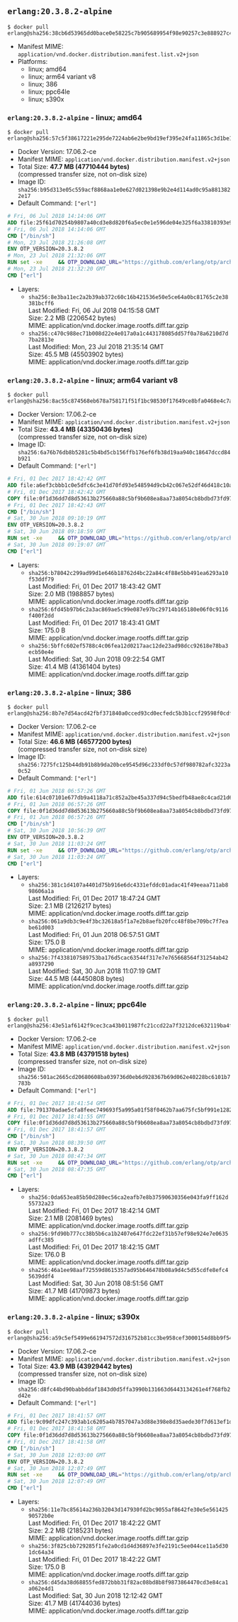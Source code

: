 ## `erlang:20.3.8.2-alpine`

```console
$ docker pull erlang@sha256:38cb6d53965dd0bace0e58225c7b905689954f98e90257c3e888927c4dbee7ca
```

-	Manifest MIME: `application/vnd.docker.distribution.manifest.list.v2+json`
-	Platforms:
	-	linux; amd64
	-	linux; arm64 variant v8
	-	linux; 386
	-	linux; ppc64le
	-	linux; s390x

### `erlang:20.3.8.2-alpine` - linux; amd64

```console
$ docker pull erlang@sha256:57c5f38617221e295de7224ab6e2be9bd19ef395e24fa11865c3d1be160e4beb
```

-	Docker Version: 17.06.2-ce
-	Manifest MIME: `application/vnd.docker.distribution.manifest.v2+json`
-	Total Size: **47.7 MB (47710444 bytes)**  
	(compressed transfer size, not on-disk size)
-	Image ID: `sha256:b95d313e05c559acf8868aa1e0e627d021398e9b2e4d114ad0c95a8813822e17`
-	Default Command: `["erl"]`

```dockerfile
# Fri, 06 Jul 2018 14:14:06 GMT
ADD file:25f61d70254b9807a40cd3e8d820f6a5ec0e1e596de04e325f6a33810393e95a in / 
# Fri, 06 Jul 2018 14:14:06 GMT
CMD ["/bin/sh"]
# Mon, 23 Jul 2018 21:26:08 GMT
ENV OTP_VERSION=20.3.8.2
# Mon, 23 Jul 2018 21:32:06 GMT
RUN set -xe 	&& OTP_DOWNLOAD_URL="https://github.com/erlang/otp/archive/OTP-${OTP_VERSION}.tar.gz" 	&& OTP_DOWNLOAD_SHA256="49f823b1fffe2c38dca5e7cce3165becc21a8bce4ff4e03f9236e7e39ee27094" 	&& apk add --no-cache --virtual .fetch-deps 		curl 		ca-certificates 	&& curl -fSL -o otp-src.tar.gz "$OTP_DOWNLOAD_URL" 	&& echo "$OTP_DOWNLOAD_SHA256  otp-src.tar.gz" | sha256sum -c - 	&& apk add --no-cache --virtual .build-deps 		dpkg-dev dpkg 		gcc 		g++ 		libc-dev 		linux-headers 		make 		autoconf 		ncurses-dev 		openssl-dev 		unixodbc-dev 		lksctp-tools-dev 		tar 	&& export ERL_TOP="/usr/src/otp_src_${OTP_VERSION%%@*}" 	&& mkdir -vp $ERL_TOP 	&& tar -xzf otp-src.tar.gz -C $ERL_TOP --strip-components=1 	&& rm otp-src.tar.gz 	&& ( cd $ERL_TOP 	  && ./otp_build autoconf 	  && gnuArch="$(dpkg-architecture --query DEB_BUILD_GNU_TYPE)" 	  && ./configure --build="$gnuArch" 	  && make -j$(getconf _NPROCESSORS_ONLN) 	  && make install ) 	&& rm -rf $ERL_TOP 	&& find /usr/local -regex '/usr/local/lib/erlang/\(lib/\|erts-\).*/\(man\|doc\|obj\|c_src\|emacs\|info\|examples\)' | xargs rm -rf 	&& find /usr/local -name src | xargs -r find | grep -v '\.hrl$' | xargs rm -v || true 	&& find /usr/local -name src | xargs -r find | xargs rmdir -vp || true 	&& scanelf --nobanner -E ET_EXEC -BF '%F' --recursive /usr/local | xargs -r strip --strip-all 	&& scanelf --nobanner -E ET_DYN -BF '%F' --recursive /usr/local | xargs -r strip --strip-unneeded 	&& runDeps="$( 		scanelf --needed --nobanner --format '%n#p' --recursive /usr/local 			| tr ',' '\n' 			| sort -u 			| awk 'system("[ -e /usr/local/lib/" $1 " ]") == 0 { next } { print "so:" $1 }' 	)" 	&& apk add --virtual .erlang-rundeps $runDeps lksctp-tools 	&& apk del .fetch-deps .build-deps
# Mon, 23 Jul 2018 21:32:20 GMT
CMD ["erl"]
```

-	Layers:
	-	`sha256:8e3ba11ec2a2b39ab372c60c16b421536e50e5ce64a0bc81765c2e38381bcff6`  
		Last Modified: Fri, 06 Jul 2018 04:15:58 GMT  
		Size: 2.2 MB (2206542 bytes)  
		MIME: application/vnd.docker.image.rootfs.diff.tar.gzip
	-	`sha256:c470c988ec71b008d22e4e017a0a1c443178085dd57f0a78a6210d7d7ba2813e`  
		Last Modified: Mon, 23 Jul 2018 21:35:14 GMT  
		Size: 45.5 MB (45503902 bytes)  
		MIME: application/vnd.docker.image.rootfs.diff.tar.gzip

### `erlang:20.3.8.2-alpine` - linux; arm64 variant v8

```console
$ docker pull erlang@sha256:8ac55c874568eb678a758171f51f1bc98530f17649ce8bfa0468e4c7a3fd03d5
```

-	Docker Version: 17.06.2-ce
-	Manifest MIME: `application/vnd.docker.distribution.manifest.v2+json`
-	Total Size: **43.4 MB (43350436 bytes)**  
	(compressed transfer size, not on-disk size)
-	Image ID: `sha256:6a76b76db8b5281c5b4bd5cb156ffb176ef6fb38d19aa940c18647dccd84b921`
-	Default Command: `["erl"]`

```dockerfile
# Fri, 01 Dec 2017 18:42:42 GMT
ADD file:a6ef3cbbb1c0e5dfc6c3e41d70fd93e548594d9cb42c067e52df46d418c10a79 in / 
# Fri, 01 Dec 2017 18:42:42 GMT
COPY file:0f1d36dd7d8d53613b275660a88c5bf9b608ea8aa73a8054cb8bdbd73fd971ac in /etc/localtime 
# Fri, 01 Dec 2017 18:42:43 GMT
CMD ["/bin/sh"]
# Sat, 30 Jun 2018 09:10:19 GMT
ENV OTP_VERSION=20.3.8.2
# Sat, 30 Jun 2018 09:18:59 GMT
RUN set -xe 	&& OTP_DOWNLOAD_URL="https://github.com/erlang/otp/archive/OTP-${OTP_VERSION}.tar.gz" 	&& OTP_DOWNLOAD_SHA256="49f823b1fffe2c38dca5e7cce3165becc21a8bce4ff4e03f9236e7e39ee27094" 	&& apk add --no-cache --virtual .fetch-deps 		curl 		ca-certificates 	&& curl -fSL -o otp-src.tar.gz "$OTP_DOWNLOAD_URL" 	&& echo "$OTP_DOWNLOAD_SHA256  otp-src.tar.gz" | sha256sum -c - 	&& apk add --no-cache --virtual .build-deps 		dpkg-dev dpkg 		gcc 		g++ 		libc-dev 		linux-headers 		make 		autoconf 		ncurses-dev 		openssl-dev 		unixodbc-dev 		lksctp-tools-dev 		tar 	&& export ERL_TOP="/usr/src/otp_src_${OTP_VERSION%%@*}" 	&& mkdir -vp $ERL_TOP 	&& tar -xzf otp-src.tar.gz -C $ERL_TOP --strip-components=1 	&& rm otp-src.tar.gz 	&& ( cd $ERL_TOP 	  && ./otp_build autoconf 	  && gnuArch="$(dpkg-architecture --query DEB_BUILD_GNU_TYPE)" 	  && ./configure --build="$gnuArch" 	  && make -j$(getconf _NPROCESSORS_ONLN) 	  && make install ) 	&& rm -rf $ERL_TOP 	&& find /usr/local -regex '/usr/local/lib/erlang/\(lib/\|erts-\).*/\(man\|doc\|obj\|c_src\|emacs\|info\|examples\)' | xargs rm -rf 	&& find /usr/local -name src | xargs -r find | grep -v '\.hrl$' | xargs rm -v || true 	&& find /usr/local -name src | xargs -r find | xargs rmdir -vp || true 	&& scanelf --nobanner -E ET_EXEC -BF '%F' --recursive /usr/local | xargs -r strip --strip-all 	&& scanelf --nobanner -E ET_DYN -BF '%F' --recursive /usr/local | xargs -r strip --strip-unneeded 	&& runDeps="$( 		scanelf --needed --nobanner --format '%n#p' --recursive /usr/local 			| tr ',' '\n' 			| sort -u 			| awk 'system("[ -e /usr/local/lib/" $1 " ]") == 0 { next } { print "so:" $1 }' 	)" 	&& apk add --virtual .erlang-rundeps $runDeps lksctp-tools 	&& apk del .fetch-deps .build-deps
# Sat, 30 Jun 2018 09:19:07 GMT
CMD ["erl"]
```

-	Layers:
	-	`sha256:b78042c299ad99d1e646b18762d4bc22a84c4f88e5bb491ea6293a10f53ddf79`  
		Last Modified: Fri, 01 Dec 2017 18:43:42 GMT  
		Size: 2.0 MB (1988857 bytes)  
		MIME: application/vnd.docker.image.rootfs.diff.tar.gzip
	-	`sha256:6fd45b97b6c2a3ac869ae5c99e087e97bc29714b165180e06f0c9116f400f2dd`  
		Last Modified: Fri, 01 Dec 2017 18:43:41 GMT  
		Size: 175.0 B  
		MIME: application/vnd.docker.image.rootfs.diff.tar.gzip
	-	`sha256:5bffc602ef5788c4c06fea12d0217aac12de23ad98dcc92618e78ba3ecb50e4e`  
		Last Modified: Sat, 30 Jun 2018 09:22:54 GMT  
		Size: 41.4 MB (41361404 bytes)  
		MIME: application/vnd.docker.image.rootfs.diff.tar.gzip

### `erlang:20.3.8.2-alpine` - linux; 386

```console
$ docker pull erlang@sha256:8b7e7d54acd42fbf371840a0cced93cd0ecfedc5b3b1ccf29598f0cdf2290bb8
```

-	Docker Version: 17.06.2-ce
-	Manifest MIME: `application/vnd.docker.distribution.manifest.v2+json`
-	Total Size: **46.6 MB (46577200 bytes)**  
	(compressed transfer size, not on-disk size)
-	Image ID: `sha256:7275fc125b44db91b8b9da20bce9545d96c233df0c57df980782afc3223a0c52`
-	Default Command: `["erl"]`

```dockerfile
# Fri, 01 Jun 2018 06:57:26 GMT
ADD file:614c07101e677db9a4118a71c852a2be45a337d94c5bedfb48ae8c4cad21d625 in / 
# Fri, 01 Jun 2018 06:57:26 GMT
COPY file:0f1d36dd7d8d53613b275660a88c5bf9b608ea8aa73a8054cb8bdbd73fd971ac in /etc/localtime 
# Fri, 01 Jun 2018 06:57:26 GMT
CMD ["/bin/sh"]
# Sat, 30 Jun 2018 10:56:39 GMT
ENV OTP_VERSION=20.3.8.2
# Sat, 30 Jun 2018 11:03:24 GMT
RUN set -xe 	&& OTP_DOWNLOAD_URL="https://github.com/erlang/otp/archive/OTP-${OTP_VERSION}.tar.gz" 	&& OTP_DOWNLOAD_SHA256="49f823b1fffe2c38dca5e7cce3165becc21a8bce4ff4e03f9236e7e39ee27094" 	&& apk add --no-cache --virtual .fetch-deps 		curl 		ca-certificates 	&& curl -fSL -o otp-src.tar.gz "$OTP_DOWNLOAD_URL" 	&& echo "$OTP_DOWNLOAD_SHA256  otp-src.tar.gz" | sha256sum -c - 	&& apk add --no-cache --virtual .build-deps 		dpkg-dev dpkg 		gcc 		g++ 		libc-dev 		linux-headers 		make 		autoconf 		ncurses-dev 		openssl-dev 		unixodbc-dev 		lksctp-tools-dev 		tar 	&& export ERL_TOP="/usr/src/otp_src_${OTP_VERSION%%@*}" 	&& mkdir -vp $ERL_TOP 	&& tar -xzf otp-src.tar.gz -C $ERL_TOP --strip-components=1 	&& rm otp-src.tar.gz 	&& ( cd $ERL_TOP 	  && ./otp_build autoconf 	  && gnuArch="$(dpkg-architecture --query DEB_BUILD_GNU_TYPE)" 	  && ./configure --build="$gnuArch" 	  && make -j$(getconf _NPROCESSORS_ONLN) 	  && make install ) 	&& rm -rf $ERL_TOP 	&& find /usr/local -regex '/usr/local/lib/erlang/\(lib/\|erts-\).*/\(man\|doc\|obj\|c_src\|emacs\|info\|examples\)' | xargs rm -rf 	&& find /usr/local -name src | xargs -r find | grep -v '\.hrl$' | xargs rm -v || true 	&& find /usr/local -name src | xargs -r find | xargs rmdir -vp || true 	&& scanelf --nobanner -E ET_EXEC -BF '%F' --recursive /usr/local | xargs -r strip --strip-all 	&& scanelf --nobanner -E ET_DYN -BF '%F' --recursive /usr/local | xargs -r strip --strip-unneeded 	&& runDeps="$( 		scanelf --needed --nobanner --format '%n#p' --recursive /usr/local 			| tr ',' '\n' 			| sort -u 			| awk 'system("[ -e /usr/local/lib/" $1 " ]") == 0 { next } { print "so:" $1 }' 	)" 	&& apk add --virtual .erlang-rundeps $runDeps lksctp-tools 	&& apk del .fetch-deps .build-deps
# Sat, 30 Jun 2018 11:03:24 GMT
CMD ["erl"]
```

-	Layers:
	-	`sha256:381c1d4107a4401d75b916e6dc4331efddc01adac41f49eeaa711ab898606a1a`  
		Last Modified: Fri, 01 Dec 2017 18:47:24 GMT  
		Size: 2.1 MB (2126217 bytes)  
		MIME: application/vnd.docker.image.rootfs.diff.tar.gzip
	-	`sha256:061a9db3c9e4f3bc32618a5f1a7e2b8aefb20fcc48f8be709bc7f7eabe61d003`  
		Last Modified: Fri, 01 Jun 2018 06:57:51 GMT  
		Size: 175.0 B  
		MIME: application/vnd.docker.image.rootfs.diff.tar.gzip
	-	`sha256:7f4338107589753ba176d5cac63544f317e7e765668564f31254ab42a8937290`  
		Last Modified: Sat, 30 Jun 2018 11:07:19 GMT  
		Size: 44.5 MB (44450808 bytes)  
		MIME: application/vnd.docker.image.rootfs.diff.tar.gzip

### `erlang:20.3.8.2-alpine` - linux; ppc64le

```console
$ docker pull erlang@sha256:43e51af6142f9cec3ca43b011987fc21ccd22a7f3212dce632119ba4f61f4a04
```

-	Docker Version: 17.06.2-ce
-	Manifest MIME: `application/vnd.docker.distribution.manifest.v2+json`
-	Total Size: **43.8 MB (43791518 bytes)**  
	(compressed transfer size, not on-disk size)
-	Image ID: `sha256:501ac2665cd20680608ba039736d0eb6d928367b69d062e40228bc6101b7783b`
-	Default Command: `["erl"]`

```dockerfile
# Fri, 01 Dec 2017 18:41:54 GMT
ADD file:791370adae5cfa8feec749693f5a995a01f58f0462b7aa675fc5bf991e1282b5 in / 
# Fri, 01 Dec 2017 18:41:55 GMT
COPY file:0f1d36dd7d8d53613b275660a88c5bf9b608ea8aa73a8054cb8bdbd73fd971ac in /etc/localtime 
# Fri, 01 Dec 2017 18:41:57 GMT
CMD ["/bin/sh"]
# Sat, 30 Jun 2018 08:39:50 GMT
ENV OTP_VERSION=20.3.8.2
# Sat, 30 Jun 2018 08:47:34 GMT
RUN set -xe 	&& OTP_DOWNLOAD_URL="https://github.com/erlang/otp/archive/OTP-${OTP_VERSION}.tar.gz" 	&& OTP_DOWNLOAD_SHA256="49f823b1fffe2c38dca5e7cce3165becc21a8bce4ff4e03f9236e7e39ee27094" 	&& apk add --no-cache --virtual .fetch-deps 		curl 		ca-certificates 	&& curl -fSL -o otp-src.tar.gz "$OTP_DOWNLOAD_URL" 	&& echo "$OTP_DOWNLOAD_SHA256  otp-src.tar.gz" | sha256sum -c - 	&& apk add --no-cache --virtual .build-deps 		dpkg-dev dpkg 		gcc 		g++ 		libc-dev 		linux-headers 		make 		autoconf 		ncurses-dev 		openssl-dev 		unixodbc-dev 		lksctp-tools-dev 		tar 	&& export ERL_TOP="/usr/src/otp_src_${OTP_VERSION%%@*}" 	&& mkdir -vp $ERL_TOP 	&& tar -xzf otp-src.tar.gz -C $ERL_TOP --strip-components=1 	&& rm otp-src.tar.gz 	&& ( cd $ERL_TOP 	  && ./otp_build autoconf 	  && gnuArch="$(dpkg-architecture --query DEB_BUILD_GNU_TYPE)" 	  && ./configure --build="$gnuArch" 	  && make -j$(getconf _NPROCESSORS_ONLN) 	  && make install ) 	&& rm -rf $ERL_TOP 	&& find /usr/local -regex '/usr/local/lib/erlang/\(lib/\|erts-\).*/\(man\|doc\|obj\|c_src\|emacs\|info\|examples\)' | xargs rm -rf 	&& find /usr/local -name src | xargs -r find | grep -v '\.hrl$' | xargs rm -v || true 	&& find /usr/local -name src | xargs -r find | xargs rmdir -vp || true 	&& scanelf --nobanner -E ET_EXEC -BF '%F' --recursive /usr/local | xargs -r strip --strip-all 	&& scanelf --nobanner -E ET_DYN -BF '%F' --recursive /usr/local | xargs -r strip --strip-unneeded 	&& runDeps="$( 		scanelf --needed --nobanner --format '%n#p' --recursive /usr/local 			| tr ',' '\n' 			| sort -u 			| awk 'system("[ -e /usr/local/lib/" $1 " ]") == 0 { next } { print "so:" $1 }' 	)" 	&& apk add --virtual .erlang-rundeps $runDeps lksctp-tools 	&& apk del .fetch-deps .build-deps
# Sat, 30 Jun 2018 08:47:35 GMT
CMD ["erl"]
```

-	Layers:
	-	`sha256:0da653ea85b50d280ec56ca2eafb7e8b37590630356e043fa9ff162d55732a23`  
		Last Modified: Fri, 01 Dec 2017 18:42:14 GMT  
		Size: 2.1 MB (2081469 bytes)  
		MIME: application/vnd.docker.image.rootfs.diff.tar.gzip
	-	`sha256:9fd90b777cc38b5b6ca1b2407e647fdc22ef31b57ef98e924e7e0635adffc385`  
		Last Modified: Fri, 01 Dec 2017 18:42:15 GMT  
		Size: 176.0 B  
		MIME: application/vnd.docker.image.rootfs.diff.tar.gzip
	-	`sha256:46a1ee98aaf72559d8615357ad95b646478b08a9d4c5d55cdfe8efc45639ddf4`  
		Last Modified: Sat, 30 Jun 2018 08:51:56 GMT  
		Size: 41.7 MB (41709873 bytes)  
		MIME: application/vnd.docker.image.rootfs.diff.tar.gzip

### `erlang:20.3.8.2-alpine` - linux; s390x

```console
$ docker pull erlang@sha256:a59c5ef5499e661947572d316752b81cc3be958cef3000154d8bb9f549ea53e5
```

-	Docker Version: 17.06.2-ce
-	Manifest MIME: `application/vnd.docker.distribution.manifest.v2+json`
-	Total Size: **43.9 MB (43929442 bytes)**  
	(compressed transfer size, not on-disk size)
-	Image ID: `sha256:d8fc44bd90babbddaf1843d0d5ffa3990b131663d6443134261e4f768fb2d42e`
-	Default Command: `["erl"]`

```dockerfile
# Fri, 01 Dec 2017 18:41:57 GMT
ADD file:9c09dfc247c393ab1c6205a4b7857047a3d88e398e8d35aede30f7d613ef1de9 in / 
# Fri, 01 Dec 2017 18:41:58 GMT
COPY file:0f1d36dd7d8d53613b275660a88c5bf9b608ea8aa73a8054cb8bdbd73fd971ac in /etc/localtime 
# Fri, 01 Dec 2017 18:41:58 GMT
CMD ["/bin/sh"]
# Sat, 30 Jun 2018 12:03:00 GMT
ENV OTP_VERSION=20.3.8.2
# Sat, 30 Jun 2018 12:07:49 GMT
RUN set -xe 	&& OTP_DOWNLOAD_URL="https://github.com/erlang/otp/archive/OTP-${OTP_VERSION}.tar.gz" 	&& OTP_DOWNLOAD_SHA256="49f823b1fffe2c38dca5e7cce3165becc21a8bce4ff4e03f9236e7e39ee27094" 	&& apk add --no-cache --virtual .fetch-deps 		curl 		ca-certificates 	&& curl -fSL -o otp-src.tar.gz "$OTP_DOWNLOAD_URL" 	&& echo "$OTP_DOWNLOAD_SHA256  otp-src.tar.gz" | sha256sum -c - 	&& apk add --no-cache --virtual .build-deps 		dpkg-dev dpkg 		gcc 		g++ 		libc-dev 		linux-headers 		make 		autoconf 		ncurses-dev 		openssl-dev 		unixodbc-dev 		lksctp-tools-dev 		tar 	&& export ERL_TOP="/usr/src/otp_src_${OTP_VERSION%%@*}" 	&& mkdir -vp $ERL_TOP 	&& tar -xzf otp-src.tar.gz -C $ERL_TOP --strip-components=1 	&& rm otp-src.tar.gz 	&& ( cd $ERL_TOP 	  && ./otp_build autoconf 	  && gnuArch="$(dpkg-architecture --query DEB_BUILD_GNU_TYPE)" 	  && ./configure --build="$gnuArch" 	  && make -j$(getconf _NPROCESSORS_ONLN) 	  && make install ) 	&& rm -rf $ERL_TOP 	&& find /usr/local -regex '/usr/local/lib/erlang/\(lib/\|erts-\).*/\(man\|doc\|obj\|c_src\|emacs\|info\|examples\)' | xargs rm -rf 	&& find /usr/local -name src | xargs -r find | grep -v '\.hrl$' | xargs rm -v || true 	&& find /usr/local -name src | xargs -r find | xargs rmdir -vp || true 	&& scanelf --nobanner -E ET_EXEC -BF '%F' --recursive /usr/local | xargs -r strip --strip-all 	&& scanelf --nobanner -E ET_DYN -BF '%F' --recursive /usr/local | xargs -r strip --strip-unneeded 	&& runDeps="$( 		scanelf --needed --nobanner --format '%n#p' --recursive /usr/local 			| tr ',' '\n' 			| sort -u 			| awk 'system("[ -e /usr/local/lib/" $1 " ]") == 0 { next } { print "so:" $1 }' 	)" 	&& apk add --virtual .erlang-rundeps $runDeps lksctp-tools 	&& apk del .fetch-deps .build-deps
# Sat, 30 Jun 2018 12:07:49 GMT
CMD ["erl"]
```

-	Layers:
	-	`sha256:11e7bc85614a236b32043d147930fd2bc9055af8642fe30e5e56142590572b0e`  
		Last Modified: Fri, 01 Dec 2017 18:42:22 GMT  
		Size: 2.2 MB (2185231 bytes)  
		MIME: application/vnd.docker.image.rootfs.diff.tar.gzip
	-	`sha256:3f825cbb729285f1fe2a0cd1d4d36897e3fe2191c5ee044ce11a5d301dc64a34`  
		Last Modified: Fri, 01 Dec 2017 18:42:22 GMT  
		Size: 175.0 B  
		MIME: application/vnd.docker.image.rootfs.diff.tar.gzip
	-	`sha256:d45da38d68855fed872bbb31f82ac08bd8b8f9873864470cd3e84ca1a062e4d1`  
		Last Modified: Sat, 30 Jun 2018 12:12:42 GMT  
		Size: 41.7 MB (41744036 bytes)  
		MIME: application/vnd.docker.image.rootfs.diff.tar.gzip
